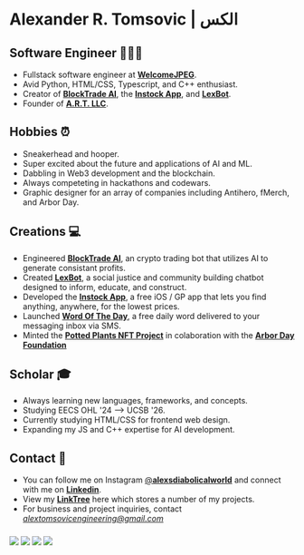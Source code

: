 # Alexander R. Tomsovic | الکس


## Software Engineer 👨🏻‍💻
- Fullstack software engineer at [**WelcomeJPEG**](https://welcomejpeg.com). 
- Avid Python, HTML/CSS, Typescript, and C++ enthusiast.
- Creator of [**BlockTrade AI**](https://blocktradeai.com), the [**Instock App**](https://instockapp.org), and [**LexBot**](https://lexbot.org).
- Founder of [**A.R.T. LLC**](https://alextomsovic1.wixsite.com/artcorp).

## Hobbies ⏰
- Sneakerhead and hooper.
- Super excited about the future and applications of AI and ML.
- Dabbling in Web3 development and the blockchain.
- Always competeting in hackathons and codewars.
- Graphic designer for an array of companies including Antihero, fMerch, and Arbor Day.

## Creations 💻
- Engineered [**BlockTrade AI**](https://blocktradeai.com), an crypto trading bot that utilizes AI to generate consistant profits. 
- Created [**LexBot**](https://lexbot.org), a social justice and community building chatbot designed to inform, educate, and construct.
- Developed the [**Instock App**](https://instockapp.org), a free iOS / GP app that lets you find anything, anywhere, for the lowest prices.
- Launched [**Word Of The Day**](https://linktr.ee/wordtoday), a free daily word delivered to your messaging inbox via SMS.
- Minted the [**Potted Plants NFT Project**](https://opensea.io/pottedplantsnft) in colaboration with the [**Arbor Day Foundation**](https://www.arborday.org/) 

## Scholar 🎓
- Always learning new languages, frameworks, and concepts.
- Studying EECS OHL '24 --> UCSB '26.
- Currently studying HTML/CSS for frontend web design. 
- Expanding my JS and C++ expertise for AI development. 

## Contact 📩
- You can follow me on Instagram [@**alexsdiabolicalworld**](https://instagram.com/alexsdiabolicalworld) and connect with me on [**Linkedin**](www.linkedin.com/in/alexandertomsovic).
- View my [**LinkTree**](https://linktr.ee/alextomsovic) here which stores a number of my projects. 
- For business and project inquiries, contact *alextomsovicengineering@gmail.com*

###
![](https://komarev.com/ghpvc/?username=alexandertomsovic&style=flat-square&color=ff0000)
[![](https://img.shields.io/static/v1?label=Instock+Users&style=flat-square&message=11,291&color=3E77B6)](https://instockapp.org)
[![](https://img.shields.io/static/v1?label=BlockTrade+AI+Trades+Executed&style=flat-square&message=2,313,005&color=421C52)](https://blocktradeai.com)
[![](https://img.shields.io/static/v1?label=Trees+Planted+With+Potted+Plants+Project&style=flat-square&message=211&color=brightgreen)](https://arborday.org)
